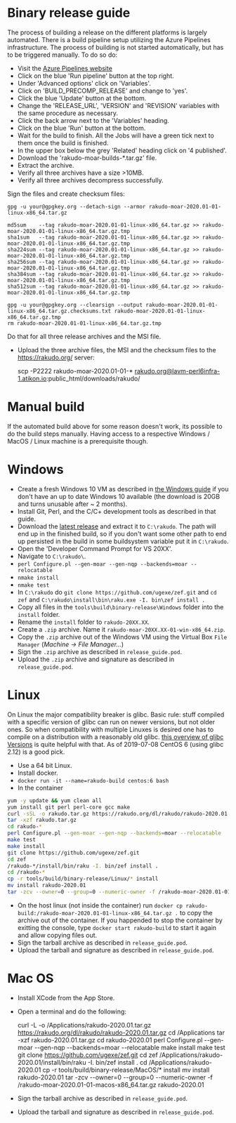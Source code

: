 Binary release guide
====================

The process of building a release on the different platforms is largely automated. There is a build pipeline setup utilizing the Azure Pipelines infrastructure.
The process of building is not started automatically, but has to be triggered manually. To do so do:

- Visit the [Azure Pipelines website](https://dev.azure.com/rakudo/rakudo/_build?definitionId=1&_a=summary)
- Click on the blue 'Run pipeline' button at the top right.
- Under 'Advanced options' click on 'Variables'.
- Click on 'BUILD_PRECOMP_RELEASE' and change to 'yes'.
- Click the blue 'Update' button at the bottom.
- Change the 'RELEASE_URL', 'VERSION' and 'REVISION' variables with the same procedure as necessary.
- Click the back arrow next to the 'Variables' heading.
- Click on the blue 'Run' button at the bottom.
- Wait for the build to finish. All the Jobs will have a green tick next to them once the build is finished.
- In the upper box below the grey 'Related' heading click on '4 published'.
- Download the 'rakudo-moar-builds-*.tar.gz' file.
- Extract the archive.
- Verify all three archives have a size >10MB.
- Verify all three archives decompress successfully.

Sign the files and create checksum files:

    gpg -u your@gpgkey.org --detach-sign --armor rakudo-moar-2020.01-01-linux-x86_64.tar.gz

    md5sum    --tag rakudo-moar-2020.01-01-linux-x86_64.tar.gz >> rakudo-moar-2020.01-01-linux-x86_64.tar.gz.tmp
    sha1sum   --tag rakudo-moar-2020.01-01-linux-x86_64.tar.gz >> rakudo-moar-2020.01-01-linux-x86_64.tar.gz.tmp
    sha224sum --tag rakudo-moar-2020.01-01-linux-x86_64.tar.gz >> rakudo-moar-2020.01-01-linux-x86_64.tar.gz.tmp
    sha256sum --tag rakudo-moar-2020.01-01-linux-x86_64.tar.gz >> rakudo-moar-2020.01-01-linux-x86_64.tar.gz.tmp
    sha384sum --tag rakudo-moar-2020.01-01-linux-x86_64.tar.gz >> rakudo-moar-2020.01-01-linux-x86_64.tar.gz.tmp
    sha512sum --tag rakudo-moar-2020.01-01-linux-x86_64.tar.gz >> rakudo-moar-2020.01-01-linux-x86_64.tar.gz.tmp

    gpg -u your@gpgkey.org --clearsign --output rakudo-moar-2020.01-01-linux-x86_64.tar.gz.checksums.txt rakudo-moar-2020.01-01-linux-x86_64.tar.gz.tmp
    rm rakudo-moar-2020.01-01-linux-x86_64.tar.gz.tmp

Do that for all three release archives and the MSI file.

- Upload the three archive files, the MSI and the checksum files to the <https://rakudo.org/> server:

    scp -P2222 rakudo-moar-2020.01-01-* rakudo.org@lavm-perl6infra-1.atikon.io:public_html/downloads/rakudo/

Manual build
============

If the automated build above for some reason doesn't work, its possible to do the build steps manually. Having access to a respective Windows / MacOS / Linux machine is a prerequisite though.

Windows
=======

- Create a fresh Windows 10 VM as described in [the Windows guide](windows.md) if you don't have an up to date Windows 10 available (the download is 20GB and turns unusable after ~ 2 months).
- Install Git, Perl, and the C/C+ development tools as described in that guide.
- Download the [latest release](http://rakudo.org/files/rakudo) and extract it to `C:\rakudo`. The path will end up in the finished build, so if you don't want some other path to end up persisted in the build in some buildsystem variable put it in `C:\rakudo`.
- Open the 'Developer Command Prompt for VS 20XX'.
- Navigate to `C:\rakudo\`.
- `perl Configure.pl --gen-moar --gen-nqp --backends=moar --relocatable`
- `nmake install`
- `nmake test`
- In `C:\rakudo` do `git clone https://github.com/ugexe/zef.git` and `cd zef` and `C:\rakudo\install\bin\raku.exe -I. bin\zef install .`
- Copy all files in the `tools\build\binary-release\Windows` folder into the `install` folder.
- Rename the `install` folder to `rakudo-20XX.XX`.
- Create a `.zip` archive. Name it `rakudo-moar-20XX.XX-01-win-x86_64.zip`.
- Copy the `.zip` archive out of the Windows VM using the Virtual Box `File Manager` (*Machine -> File Manager...*)
- Sign the `.zip` archive as described in `release_guide.pod`.
- Upload the `.zip` archive and signature as described in `release_guide.pod`.


Linux
=====

On Linux the major compatibility breaker is glibc. Basic rule: stuff compiled with a specific version of glibc can run on newer versions, but not older ones. So when compatibility with multiple Linuxes is desired one has to compile on a distribution with a reasonably old glibc.
[this overview of glibc Versions](https://gist.github.com/wagenet/35adca1a032cec2999d47b6c40aa45b1) is quite helpful with that.
As of 2019-07-08 CentOS 6 (using glibc 2.12) is a good pick.

- Use a 64 bit Linux.
- Install docker.
- `docker run -it --name=rakudo-build centos:6 bash`
- In the container
```bash
yum -y update && yum clean all
yum install git perl perl-core gcc make
curl -sSL -o rakudo.tar.gz https://rakudo.org/dl/rakudo/rakudo-2020.01.tar.gz
tar -xzf rakudo.tar.gz
cd rakudo-*
perl Configure.pl --gen-moar --gen-nqp --backends=moar --relocatable
make test
make install
git clone https://github.com/ugexe/zef.git
cd zef
/rakudo-*/install/bin/raku -I. bin/zef install .
cd /rakudo-*
cp -r tools/build/binary-release/Linux/* install
mv install rakudo-2020.01
tar -zcv --owner=0 --group=0 --numeric-owner -f /rakudo-moar-2020.01-01-linux-x86_64.tar.gz rakudo-2020.01
```

- On the host linux (not inside the container) run `docker cp rakudo-build:/rakudo-moar-2020.01-01-linux-x86_64.tar.gz .` to copy the archive out of the container. If you happended to stop the container by exitting the console, type `docker start rakudo-build` to start it again and allow copying files out.
- Sign the tarball archive as described in `release_guide.pod`.
- Upload the tarball and signature as described in `release_guide.pod`.


Mac OS
======

- Install XCode from the App Store.
- Open a terminal and do the following:

    curl -L -o /Applications/rakudo-2020.01.tar.gz https://rakudo.org/dl/rakudo/rakudo-2020.01.tar.gz
    cd /Applications
    tar -xzf rakudo-2020.01.tar.gz
    cd rakudo-2020.01
    perl Configure.pl --gen-moar --gen-nqp --backends=moar --relocatable
    make install
    make test
    git clone https://github.com/ugexe/zef.git
    cd zef
    /Applications/rakudo-2020.01/install/bin/raku -I. bin/zef install .
    cd /Applications/rakudo-2020.01
    cp -r tools/build/binary-release/MacOS/* install
    mv install rakudo-2020.01
    tar -zcv --owner=0 --group=0 --numeric-owner -f /rakudo-moar-2020.01-01-macos-x86_64.tar.gz rakudo-2020.01

- Sign the tarball archive as described in `release_guide.pod`.
- Upload the tarball and signature as described in `release_guide.pod`.

